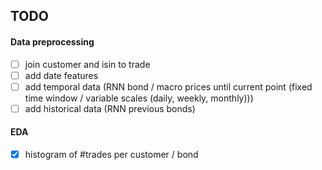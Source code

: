 ## TODO

#### Data preprocessing
- [ ] join customer and isin to trade
- [ ] add date features 
- [ ] add temporal data (RNN bond / macro prices until current point (fixed time window / variable scales (daily, weekly, monthly)))
- [ ] add historical data (RNN previous bonds)

#### EDA
- [x] histogram of #trades per customer / bond
